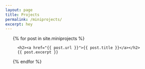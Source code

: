 ```yaml
---
layout: page
title: Projects
permalink: /miniprojects/
excerpt: hey
---
```


<ul>
  {% for post in site.miniprojects %}

      <h2><a href="{{ post.url }}">{{ post.title }}</a></h2>
      {{ post.excerpt }}

  {% endfor %}
</ul>

